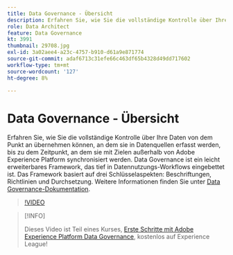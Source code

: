 ```yaml
---
title: Data Governance - Übersicht
description: Erfahren Sie, wie Sie die vollständige Kontrolle über Ihre Daten von dem Punkt an übernehmen können, an dem sie in Datenquellen erfasst werden, bis zu dem Zeitpunkt, an dem sie mit Zielen außerhalb von Adobe Experience Platform synchronisiert werden.
role: Data Architect
feature: Data Governance
kt: 3991
thumbnail: 29708.jpg
exl-id: 3a02aee4-a23c-4757-b910-d61a9e871774
source-git-commit: adaf6713c31efe66c463df65b4328d49dd717602
workflow-type: tm+mt
source-wordcount: '127'
ht-degree: 8%

---
```


# Data Governance - Übersicht

Erfahren Sie, wie Sie die vollständige Kontrolle über Ihre Daten von dem Punkt an übernehmen können, an dem sie in Datenquellen erfasst werden, bis zu dem Zeitpunkt, an dem sie mit Zielen außerhalb von Adobe Experience Platform synchronisiert werden. Data Governance ist ein leicht erweiterbares Framework, das tief in Datennutzungs-Workflows eingebettet ist. Das Framework basiert auf drei Schlüsselaspekten: Beschriftungen, Richtlinien und Durchsetzung. Weitere Informationen finden Sie unter [Data Governance-Dokumentation](https://experienceleague.adobe.com/docs/experience-platform/data-governance/home.html?lang=de).

>[!VIDEO](https://video.tv.adobe.com/v/29708?quality=12&learn=on)

>[!INFO]
>
> Dieses Video ist Teil eines Kurses, [Erste Schritte mit Adobe Experience Platform Data Governance](https://experienceleague.adobe.com/?recommended=ExperiencePlatform-D-1-2021.1.dgov.gs), kostenlos auf Experience League!


